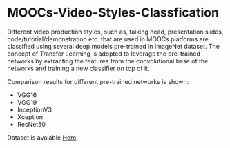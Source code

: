 # MOOCs-Video-Styles-Classfication

Different video production styles, such as, talking head, presentation slides, code/tutorial/demonstration etc. that are used in MOOCs 
platforms are classified using several deep models pre-trained in ImageNet dataset. The concept of Transfer Learning is adopted to leverage
the pre-trained networks by extracting the features from the convolutional base of the networks and training a new classifier on top of it.

Comparison results for different pre-trained networks is shown:
 - VGG16
 - VGG19
 - InceptionV3
 - Xception
 - ResNet50
 
 Dataset is avaiable [Here](https://www.kaggle.com/saugataryl/moocs-video-styles).
 
